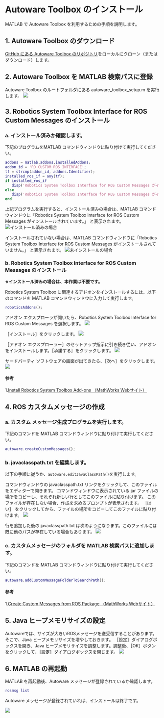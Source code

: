 # Autoware Toolbox のインストール
MATLAB で Autoware Toolbox を利用するための手順を説明します。

## 1. Autoware Toolbox のダウンロード
 [GitHub にある Autoware Toolbox のリポジトリ](https://github.com/CPFL/Autoware_Toolbox)をローカルにクローン（またはダウンロード）します。

## 2. Autoware Toolbox を MATLAB 検索パスに登録
Autoware Toolbox のルートフォルダにある autoware_toolbox_setup.m を実行します。
![](./images/run_setup.PNG)  

## 3. Robotics System Toolbox Interface for ROS Custom Messages のインストール
###  a. インストール済みか確認します。
 下記のプログラムをMATLAB コマンドウィンドウに貼り付けて実行してください。
```MATLAB
addons = matlab.addons.installedAddons;
addon_id = 'RO_CUSTOM_ROS_INTERFACE';
tf = strcmp(addon_id, addons.Identifier);
installed_ros_if = any(tf);
if installed_ros_if
   disp('Robotics System Toolbox Interface for ROS Custom Messages がインストールされています。');
else
   disp('Robotics System Toolbox Interface for ROS Custom Messages がインストールされていません。');
end
```

上記プログラムを実行すると、インストール済みの場合は、MATLAB コマンドウィンドウに「Robotics System Toolbox Interface for ROS Custom Messages がインストールされています。」 と表示されます。
![インストール済みの場合](./images/installed_message.PNG) 
  
 インストールされていない場合は、MATLAB コマンドウィンドウに「Robotics System Toolbox Interface for ROS Custom Messages がインストールされていません。」 と表示されます。
![未インストールの場合](./images/not_installed_message.PNG)

### b. Robotics System Toolbox Interface for ROS Custom Messages のインストール
**※インストール済みの場合は、本作業は不要です。**

Robotics System Toolbox に関連するアドオンをインストールするには、以下のコマンドを MATLAB コマンドウィンドウに入力して実行します。
```MATLAB
roboticsAddons();
``` 

アドオン エクスプローラが開いたら、Robotics System Toolbox Interface for ROS Custom Messages を選択します。
![](./images/addon_explore.PNG)

［インストール］をクリックします。
![](./images/install_if_ros_custom_msg.PNG)

［アドオン エクスプローラー］のセットアップ指示に引き続き従い、アドオンをインストールします。［承諾する］をクリックします。
![](./images/agree_license.PNG)

サードパーティ ソフトウェアの画面が出てきたら、［次へ］をクリックします。
![](./images/third_party_software.PNG)

#### 参考
1.[Install Robotics System Toolbox Add-ons （MathWorks Webサイト）](https://www.mathworks.com/help/releases/R2018a/robotics/ug/install-robotics-system-toolbox-support-packages.html)
 
## 4. ROS カスタムメッセージの作成
### a. カスタム メッセージ生成プログラムを実行します。
下記のコマンドを MATLAB コマンドウィンドウに貼り付けて実行してください。
``` MATLAB
autoware.createCustomMessages();    
```
### b. javaclasspath.txt を編集します。
以下の手順に従うか、`autoware.editJavaClassPath()`を実行します。

コマンドウィンドウの javaclasspath.txt リンクをクリックして、このファイルをエディターで開きます。
コマンドウィンドウに表示されている jar ファイルの場所をコピーし、それぞれ新しい行としてこのファイルに貼り付けます。
このファイルが存在しない場合、作成を求めるプロンプトが表示されます。
［はい］ をクリックしてから、ファイルの場所をコピーしてこのファイルに貼り付けます。
![](./images/after_rosgenmsg.PNG)

行を追加した後の javaclasspath.txt は次のようになります。このファイルには既に他のパスが存在している場合もあります。
![](./images/javaclasspath_txt.PNG) 

### c. カスタムメッセージのフォルダを MATLAB 検索パスに追加します。
下記のコマンドを MATLAB コマンドウィンドウに貼り付けて実行してください。
```MATLAB
autoware.addCustomMessageFolderToSearchPath();
```
#### 参考
1.[Create Custom Messages from ROS Package （MathWorks Webサイト）](https://www.mathworks.com/help/releases/R2018a/robotics/ug/create-custom-messages-from-ros-package.html)

## 5. Java ヒープメモリサイズの設定
Autowareでは、サイズが大きいROSメッセージを送受信することがあります。そこで、Java ヒープメモリサイズを増やしておきます。
［設定］ダイアログボックスを開き、Java ヒープメモリサイズを調整します。調整後、［OK］ボタンをクリックして、［設定］ダイアログボックスを閉じます。
![](./images/java_heap_memory_preferences.PNG)

## 6. MATLAB の再起動
MATLAB を再起動後、Autoware メッセージが登録されているか確認します。
```MATLAB
rosmsg list
```
Autoware メッセージが登録されていれば、インストールは終了です。 

![](./images/autoware_messages.PNG)
